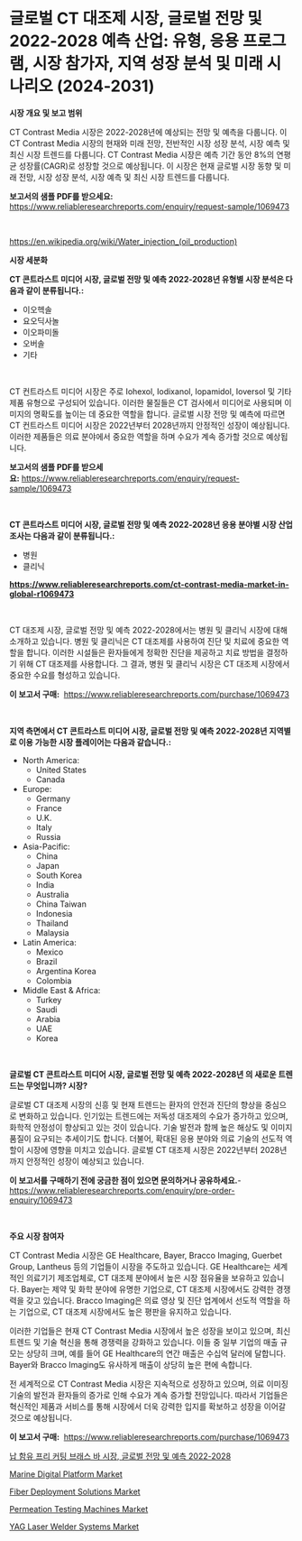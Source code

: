 <p><h1>글로벌 CT 대조제 시장, 글로벌 전망 및 2022-2028 예측 산업: 유형, 응용 프로그램, 시장 참가자, 지역 성장 분석 및 미래 시나리오 (2024-2031)</h1></p><p><strong>시장 개요 및 보고 범위</strong></p>
<p><p>CT Contrast Media 시장은 2022-2028년에 예상되는 전망 및 예측을 다룹니다. 이 CT Contrast Media 시장의 현재와 미래 전망, 전반적인 시장 성장 분석, 시장 예측 및 최신 시장 트렌드를 다룹니다. CT Contrast Media 시장은 예측 기간 동안 8%의 연평균 성장률(CAGR)로 성장할 것으로 예상됩니다. 이 시장은 현재 글로벌 시장 동향 및 미래 전망, 시장 성장 분석, 시장 예측 및 최신 시장 트렌드를 다룹니다.</p></p>
<p><strong>보고서의 샘플 PDF를 받으세요:</strong> <a href="https://www.reliableresearchreports.com/enquiry/request-sample/1069473">https://www.reliableresearchreports.com/enquiry/request-sample/1069473</a></p>
<p>&nbsp;</p>
<p><a href="https://en.wikipedia.org/wiki/Water_injection_(oil_production)">https://en.wikipedia.org/wiki/Water_injection_(oil_production)</a></p>
<p><strong>시장 세분화</strong></p>
<p><strong>CT 콘트라스트 미디어 시장, 글로벌 전망 및 예측 2022-2028년 유형별 시장 분석은 다음과 같이 분류됩니다.:</strong></p>
<p><ul><li>이오헥솔</li><li>요오딕사놀</li><li>이오파미돌</li><li>오버솔</li><li>기타</li></ul></p>
<p>&nbsp;</p>
<p><p>CT 컨트라스트 미디어 시장은 주로 Iohexol, Iodixanol, Iopamidol, Ioversol 및 기타 제품 유형으로 구성되어 있습니다. 이러한 물질들은 CT 검사에서 미디어로 사용되며 이미지의 명확도를 높이는 데 중요한 역할을 합니다. 글로벌 시장 전망 및 예측에 따르면 CT 컨트라스트 미디어 시장은 2022년부터 2028년까지 안정적인 성장이 예상됩니다. 이러한 제품들은 의료 분야에서 중요한 역할을 하며 수요가 계속 증가할 것으로 예상됩니다.</p></p>
<p><strong>보고서의 샘플 PDF를 받으세요:</strong>&nbsp;<a href="https://www.reliableresearchreports.com/enquiry/request-sample/1069473">https://www.reliableresearchreports.com/enquiry/request-sample/1069473</a></p>
<p>&nbsp;</p>
<p><strong> CT 콘트라스트 미디어 시장, 글로벌 전망 및 예측 2022-2028년 응용 분야별 시장 산업 조사는 다음과 같이 분류됩니다.:</strong></p>
<p><ul><li>병원</li><li>클리닉</li></ul></p>
<p><strong><a href="https://www.reliableresearchreports.com/ct-contrast-media-market-in-global-r1069473">https://www.reliableresearchreports.com/ct-contrast-media-market-in-global-r1069473</a></strong></p>
<p>&nbsp;</p>
<p><p>CT 대조제 시장, 글로벌 전망 및 예측 2022-2028에서는 병원 및 클리닉 시장에 대해 소개하고 있습니다. 병원 및 클리닉은 CT 대조제를 사용하여 진단 및 치료에 중요한 역할을 합니다. 이러한 시설들은 환자들에게 정확한 진단을 제공하고 치료 방법을 결정하기 위해 CT 대조제를 사용합니다. 그 결과, 병원 및 클리닉 시장은 CT 대조제 시장에서 중요한 수요를 형성하고 있습니다.</p></p>
<p><strong>이 보고서 구매:</strong>&nbsp; <a href="https://www.reliableresearchreports.com/purchase/1069473">https://www.reliableresearchreports.com/purchase/1069473</a></p>
<p>&nbsp;</p>
<p><strong>지역 측면에서 CT 콘트라스트 미디어 시장, 글로벌 전망 및 예측 2022-2028년 지역별로 이용 가능한 시장 플레이어는 다음과 같습니다.:</strong></p>
<p><ul>
    <li>
        North America:
        <ul>
            <li>United States</li>
            <li>Canada</li>
        </ul>
    </li>
    <li>
        Europe:
        <ul>
            <li>Germany</li>
            <li>France</li>
            <li>U.K.</li>
            <li>Italy</li>
            <li>Russia</li>
        </ul>
    </li>
    <li>
        Asia-Pacific:
        <ul>
            <li>China</li>
            <li>Japan</li>
            <li>South Korea</li>
            <li>India</li>
            <li>Australia</li>
            <li>China Taiwan</li>
            <li>Indonesia</li>
            <li>Thailand</li>
            <li>Malaysia</li>
        </ul>
    </li>
    <li>
        Latin America:
        <ul>
            <li>Mexico</li>
            <li>Brazil</li>
            <li>Argentina Korea</li>
            <li>Colombia</li>
        </ul>
    </li>
    <li>
        Middle East & Africa:
        <ul>
            <li>Turkey</li>
            <li>Saudi</li>
            <li>Arabia</li>
            <li>UAE</li>
            <li>Korea</li>
        </ul>
    </li>
    </ul></p>
<p>&nbsp;</p>
<p><strong>글로벌 CT 콘트라스트 미디어 시장, 글로벌 전망 및 예측 2022-2028년 의 새로운 트렌드는 무엇입니까? 시장?</strong></p>
<p><p>글로벌 CT 대조제 시장의 신흥 및 현재 트렌드는 환자의 안전과 진단의 향상을 중심으로 변화하고 있습니다. 인기있는 트렌드에는 저독성 대조제의 수요가 증가하고 있으며, 화학적 안정성이 향상되고 있는 것이 있습니다. 기술 발전과 함께 높은 해상도 및 이미지 품질이 요구되는 추세이기도 합니다. 더불어, 확대된 응용 분야와 의료 기술의 선도적 역할이 시장에 영향을 미치고 있습니다. 글로벌 CT 대조제 시장은 2022년부터 2028년까지 안정적인 성장이 예상되고 있습니다.</p></p>
<p><strong>이 보고서를 구매하기 전에 궁금한 점이 있으면 문의하거나 공유하세요.</strong>- <a href="https://www.reliableresearchreports.com/enquiry/pre-order-enquiry/1069473">https://www.reliableresearchreports.com/enquiry/pre-order-enquiry/1069473</a></p>
<p>&nbsp;</p>
<p><strong>주요 시장 참여자</strong></p>
<p><p>CT Contrast Media 시장은 GE Healthcare, Bayer, Bracco Imaging, Guerbet Group, Lantheus 등의 기업들이 시장을 주도하고 있습니다. GE Healthcare는 세계적인 의료기기 제조업체로, CT 대조제 분야에서 높은 시장 점유율을 보유하고 있습니다. Bayer는 제약 및 화학 분야에 유명한 기업으로, CT 대조제 시장에서도 강력한 경쟁력을 갖고 있습니다. Bracco Imaging은 의료 영상 및 진단 업계에서 선도적 역할을 하는 기업으로, CT 대조제 시장에서도 높은 평판을 유지하고 있습니다.</p><p>이러한 기업들은 현재 CT Contrast Media 시장에서 높은 성장을 보이고 있으며, 최신 트렌드 및 기술 혁신을 통해 경쟁력을 강화하고 있습니다. 이들 중 일부 기업의 매출 규모는 상당히 크며, 예를 들어 GE Healthcare의 연간 매출은 수십억 달러에 달합니다. Bayer와 Bracco Imaging도 유사하게 매출이 상당히 높은 편에 속합니다.</p><p>전 세계적으로 CT Contrast Media 시장은 지속적으로 성장하고 있으며, 의료 이미징 기술의 발전과 환자들의 증가로 인해 수요가 계속 증가할 전망입니다. 따라서 기업들은 혁신적인 제품과 서비스를 통해 시장에서 더욱 강력한 입지를 확보하고 성장을 이어갈 것으로 예상됩니다.</p></p>
<p><strong>이 보고서 구매:</strong>&nbsp;&nbsp;<a href="https://www.reliableresearchreports.com/purchase/1069473">https://www.reliableresearchreports.com/purchase/1069473</a></p>
<p><p><a href="https://github.com/sougarounis/Market-Research-Report-List-4/blob/main/1938296130903.md">납 함유 프리 커팅 브래스 바 시장, 글로벌 전망 및 예측 2022-2028</a></p><p><a href="https://github.com/joannesouthgate/Market-Research-Report-List-4/blob/main/marine-digital-platform-market.md">Marine Digital Platform Market</a></p><p><a href="https://github.com/wwwkeltoum/Market-Research-Report-List-4/blob/main/fiber-deployment-solutions-market.md">Fiber Deployment Solutions Market</a></p><p><a href="https://issuu.com/reportprime-2/docs/permeation-testing-machines-market-size-2030.pptx">Permeation Testing Machines Market</a></p><p><a href="https://issuu.com/reportprime-2/docs/yag-laser-welder-systems-market-size-2030.pptx">YAG Laser Welder Systems Market</a></p></p>